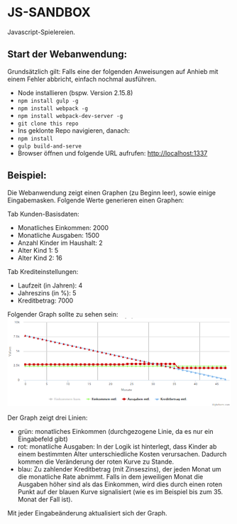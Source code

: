 # JS-SANDBOX
Javascript-Spielereien.


## Start der Webanwendung:
Grundsätzlich gilt: Falls eine der folgenden Anweisungen auf Anhieb mit einem Fehler abbricht, einfach nochmal ausführen.

* Node installieren (bspw. Version 2.15.8)
* `npm install gulp -g`
* `npm install webpack -g`
* `npm install webpack-dev-server -g`
* `git clone this repo`
* Ins geklonte Repo navigieren, danach:
* `npm install`
* `gulp build-and-serve`
* Browser öffnen und folgende URL aufrufen: <http://localhost:1337>

## Beispiel:
Die Webanwendung zeigt einen Graphen (zu Beginn leer), sowie einige Eingabemasken. Folgende Werte generieren einen Graphen:

Tab Kunden-Basisdaten:
* Monatliches Einkommen: 2000
* Monatliche Ausgaben: 1500
* Anzahl Kinder im Haushalt: 2
* Alter Kind 1: 5
* Alter Kind 2: 16

Tab Krediteinstellungen:
* Laufzeit (in Jahren): 4
* Jahreszins (in %): 5
* Kreditbetrag: 7000

Folgender Graph sollte zu sehen sein:
![Graph](https://github.com/olada/js-sandbox/raw/master/docs/graph1.png)

Der Graph zeigt drei Linien:
- grün: monatliches Einkommen (durchgezogene Linie, da es nur ein Eingabefeld gibt)
- rot: monatliche Ausgaben: In der Logik ist hinterlegt, dass Kinder ab einem bestimmten Alter unterschiedliche Kosten verursachen. Dadurch kommen die Veränderung der roten Kurve zu Stande.
- blau: Zu zahlender Kreditbetrag (mit Zinseszins), der jeden Monat um die monatliche Rate abnimmt. Falls in dem jeweiligen Monat die Ausgaben höher sind als das Einkommen, wird dies durch einen roten Punkt auf der blauen Kurve signalisiert (wie es im Beispiel bis zum 35. Monat der Fall ist).

Mit jeder Eingabeänderung aktualisiert sich der Graph.

